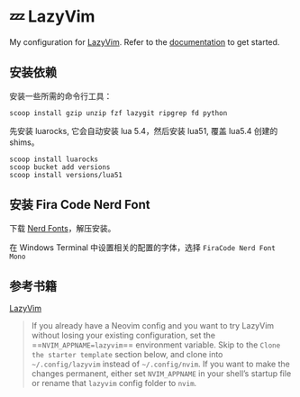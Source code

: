 # 💤 LazyVim

My configuration for [LazyVim](https://github.com/LazyVim/LazyVim).
Refer to the [documentation](https://lazyvim.github.io/installation) to get started.

## 安装依赖

安装一些所需的命令行工具：

```shell
scoop install gzip unzip fzf lazygit ripgrep fd python
``` 

先安装 luarocks, 它会自动安装 lua 5.4，然后安装 lua51, 覆盖 lua5.4 创建的shims。

```
scoop install luarocks
scoop bucket add versions
scoop install versions/lua51
```


## 安装 Fira Code Nerd Font


下载 [Nerd Fonts](https://www.nerdfonts.com/font-downloads)，解压安装。

在 Windows Terminal 中设置相关的配置的字体，选择 `FiraCode Nerd Font Mono`

## 参考书籍

[LazyVim](https://lazyvim-ambitious-devs.phillips.codes/course/chapter-1/#_start_with_a_clean_slate)

> If you already have a Neovim config and you want to try LazyVim without losing your existing configuration, set the ==`NVIM_APPNAME=lazyvim`== environment variable. Skip to the `Clone the starter template` section below, and clone into `~/.config/lazyvim` instead of `~/.config/nvim`. If you want to make the changes permanent, either set `NVIM_APPNAME` in your shell’s startup file or rename that `lazyvim` config folder to `nvim`.
